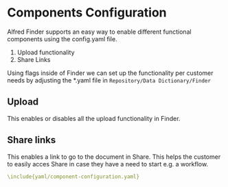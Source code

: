 # Components Configuration

Alfred Finder supports an easy way to enable different functional components using the config.yaml file.

1. Upload functionality
2. Share Links

Using flags inside of Finder we can set up the functionality per customer needs by adjusting the *.yaml file in `Repository/Data Dictionary/Finder`

## Upload
This enables or disables all the upload functionality in Finder.

## Share links
This enables a link to go to the document in Share. This helps the customer to easily acces Share in case they have a need to start e.g. a workflow.

```yaml
\include{yaml/component-configuration.yaml}
```